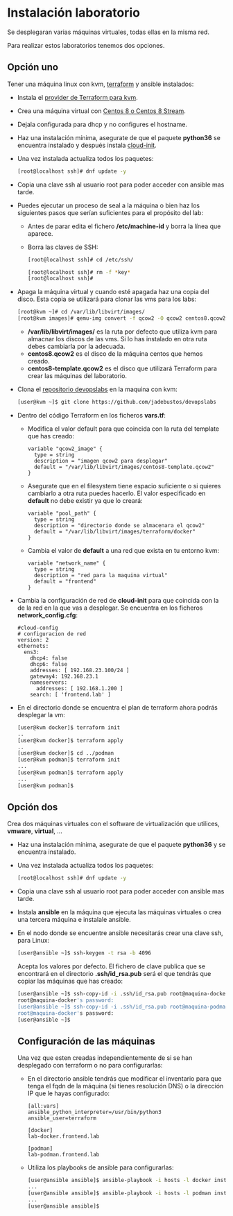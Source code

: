 # Instalación laboratorio

Se desplegaran varias máquinas virtuales, todas ellas en la misma red.

Para realizar estos laboratorios tenemos dos opciones.

## Opción uno

Tener una máquina linux con kvm, [terraform](https://www.terraform.io/downloads.html) y ansible instalados:

+ Instala el [provider de Terraform para kvm](01-terraform-kvm-provider.md).
+ Crea una máquina virtual con [Centos 8 o Centos 8 Stream](https://www.centos.org/download/).
+ Dejala configurada para dhcp y no configures el hostname.
+ Haz una instalación mínima, asegurate de que el paquete **python36** se encuentra instalado y después instala [cloud-init](doc-apoyo/cloud-init.md).
+ Una vez instalada actualiza todos los paquetes:

  ```bash
  [root@localhost ssh]# dnf update -y
  ``` 
+ Copia una clave ssh al usuario root para poder acceder con ansible mas tarde.
+ Puedes ejecutar un proceso de seal a la máquina o bien haz los siguientes pasos que serían suficientes para el propósito del lab:
  + Antes de parar edita el fichero **/etc/machine-id** y borra la línea que aparece.
  + Borra las claves de SSH:

    ```bash
    [root@localhost ssh]# cd /etc/ssh/

    [root@localhost ssh]# rm -f *key*
    [root@localhost ssh]#
    ```
+ Apaga la máquina virtual y cuando esté apagada haz una copia del disco. Esta copia se utilizará para clonar las vms para los labs:

  ```bash
  [root@kvm ~]# cd /var/lib/libvirt/images/
  [root@kvm images]# qemu-img convert -f qcow2 -O qcow2 centos8.qcow2 centos8-template.qcow2
  ```

  + **/var/lib/libvirt/images/** es la ruta por defecto que utiliza kvm para almacnar los discos de las vms. Si lo has instalado en otra ruta debes cambiarla por la adecuada.
  + **centos8.qcow2** es el disco de la máquina centos que hemos creado.
  + **centos8-template.qcow2** es el disco que utilizará Terraform para crear las máquinas del laboratorio.

+ Clona el [repositorio devopslabs](https://github.com/jadebustos/devopslabs) en la maquina con kvm:

  ```bash
  [user@kvm ~]$ git clone https://github.com/jadebustos/devopslabs
  ```

+ Dentro del código Terraform en los ficheros **vars.tf**: 

  + Modifica el valor default para que coincida con la ruta del template que has creado:
  
    ```
    variable "qcow2_image" {
      type = string
      description = "imagen qcow2 para desplegar"
      default = "/var/lib/libvirt/images/centos8-template.qcow2"
    }
    ```

  + Asegurate que en el filesystem tiene espacio suficiente o si quieres cambiarlo a otra ruta puedes hacerlo. El valor especificado en **default** no debe existir ya que lo creará:

    ```
    variable "pool_path" {
      type = string
      description = "directorio donde se almacenara el qcow2"
      default = "/var/lib/libvirt/images/terraform/docker"
    }
    ```
  + Cambia el valor de **default** a una red que exista en tu entorno kvm:

      ```
      variable "network_name" {
        type = string
        description = "red para la maquina virtual"
        default = "frontend"
      }
      ```
+ Cambia la configuración de red de **cloud-init** para que coincida con la de la red en la que vas a desplegar. Se encuentra en los ficheros **network_config.cfg**:

  ```
  #cloud-config
  # configuracion de red
  version: 2
  ethernets:
    ens3:
      dhcp4: false
      dhcp6: false
      addresses: [ 192.168.23.100/24 ] 
      gateway4: 192.168.23.1
      nameservers:
        addresses: [ 192.168.1.200 ]
      search: [ 'frontend.lab' ]
  ```
+ En el directorio donde se encuentra el plan de terraform ahora podrás desplegar la vm:

  ```bash
  [user@kvm docker]$ terraform init
  ..
  [user@kvm docker]$ terraform apply
  ..
  [user@kvm docker]$ cd ../podman
  [user@kvm podman]$ terraform init
  ...
  [user@kvm podman]$ terraform apply
  ...
  [user@kvm podman]$
  ```

## Opción dos

Crea dos máquinas virtuales con el software de virtualización que utilices, **vmware**, **virtual**, ...

+ Haz una instalación mínima, asegurate de que el paquete **python36** y se encuentra instalado.
+ Una vez instalada actualiza todos los paquetes:

  ```bash
  [root@localhost ssh]# dnf update -y
  ``` 
+ Copia una clave ssh al usuario root para poder acceder con ansible mas tarde.
+ Instala **ansible** en la máquina que ejecuta las máquinas virtuales o crea una tercera máquina e instalale ansible.
+ En el nodo donde se encuentre ansible necesitarás crear una clave ssh, para Linux:

  ```bash
  [user@ansible ~]$ ssh-keygen -t rsa -b 4096
  ```

  Acepta los valores por defecto. El fichero de clave publica que se encontrará en el directorio **.ssh/id_rsa.pub** será el que tendrás que copiar las máquinas que has creado:

  ```bash
  [user@ansible ~]$ ssh-copy-id -i .ssh/id_rsa.pub root@maquina-docker
  root@maquina-docker's password:
  [user@ansible ~]$ ssh-copy-id -i .ssh/id_rsa.pub root@maquina-podman
  root@maquina-docker's password:
  [user@ansible ~]$
  ```

  ## Configuración de las máquinas

  Una vez que esten creadas independientemente de si se han desplegado con terraform o no para configurarlas:

  + En el directorio ansible tendrás que modificar el inventario para que tenga el fqdn de la máquina (si tienes resolución DNS) o la dirección IP que le hayas configurado:

    ```
    [all:vars]
    ansible_python_interpreter=/usr/bin/python3
    ansible_user=terraform

    [docker]
    lab-docker.frontend.lab

    [podman]
    lab-podman.frontend.lab
    ```

  + Utiliza los playbooks de ansible para configurarlas:

    ```bash
    [user@ansible ansible]$ ansible-playbook -i hosts -l docker install-docker.yaml
    ...
    [user@ansible ansible]$ ansible-playbook -i hosts -l podman install-podman.yaml
    ...
    [user@ansible ansible]$
    ```